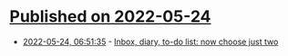 # [Published on 2022-05-24](index.md)

* [2022-05-24, 06:51:35](https://news.ycombinator.com/item?id=31488822) - [Inbox, diary, to-do list: now choose just two](https://realreturns.blog/2022/05/08/inbox-diary-to-do-list-now-choose-just-two/)
